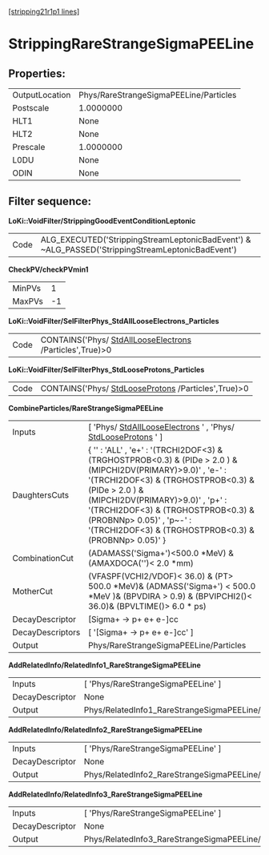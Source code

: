 [[stripping21r1p1 lines]](./stripping21r1p1-leptonic)

# StrippingRareStrangeSigmaPEELine

## Properties:

|                |                                        |
|----------------|----------------------------------------|
| OutputLocation | Phys/RareStrangeSigmaPEELine/Particles |
| Postscale      | 1.0000000                              |
| HLT1           | None                                   |
| HLT2           | None                                   |
| Prescale       | 1.0000000                              |
| L0DU           | None                                   |
| ODIN           | None                                   |

## Filter sequence:

**LoKi::VoidFilter/StrippingGoodEventConditionLeptonic**

|      |                                                                                                   |
|------|---------------------------------------------------------------------------------------------------|
| Code | ALG_EXECUTED('StrippingStreamLeptonicBadEvent') & \~ALG_PASSED('StrippingStreamLeptonicBadEvent') |

**CheckPV/checkPVmin1**

|        |     |
|--------|-----|
| MinPVs | 1   |
| MaxPVs | -1  |

**LoKi::VoidFilter/SelFilterPhys_StdAllLooseElectrons_Particles**

|      |                                                                                                     |
|------|-----------------------------------------------------------------------------------------------------|
| Code | CONTAINS('Phys/ [StdAllLooseElectrons](./stripping21r1p1-stdalllooseelectrons) /Particles',True)\>0 |

**LoKi::VoidFilter/SelFilterPhys_StdLooseProtons_Particles**

|      |                                                                                           |
|------|-------------------------------------------------------------------------------------------|
| Code | CONTAINS('Phys/ [StdLooseProtons](./stripping21r1p1-stdlooseprotons) /Particles',True)\>0 |

**CombineParticles/RareStrangeSigmaPEELine**

|                  |                                                                                                                                                                                                                                                                                                                                              |
|------------------|----------------------------------------------------------------------------------------------------------------------------------------------------------------------------------------------------------------------------------------------------------------------------------------------------------------------------------------------|
| Inputs           | [ 'Phys/ [StdAllLooseElectrons](./stripping21r1p1-stdalllooseelectrons) ' , 'Phys/ [StdLooseProtons](./stripping21r1p1-stdlooseprotons) ' ]                                                                                                                                                                                                |
| DaughtersCuts    | { '' : 'ALL' , 'e+' : '(TRCHI2DOF\<3) & (TRGHOSTPROB\<0.3) & (PIDe \> 2.0 ) & (MIPCHI2DV(PRIMARY)\>9.0)' , 'e-' : '(TRCHI2DOF\<3) & (TRGHOSTPROB\<0.3) & (PIDe \> 2.0 ) & (MIPCHI2DV(PRIMARY)\>9.0)' , 'p+' : '(TRCHI2DOF\<3) & (TRGHOSTPROB\<0.3) & (PROBNNp\> 0.05)' , 'p\~-' : '(TRCHI2DOF\<3) & (TRGHOSTPROB\<0.3) & (PROBNNp\> 0.05)' } |
| CombinationCut   | (ADAMASS('Sigma+')\<500.0 \*MeV) & (AMAXDOCA('')\< 2.0 \*mm)                                                                                                                                                                                                                                                                                 |
| MotherCut        | (VFASPF(VCHI2/VDOF)\< 36.0) & (PT\> 500.0 \*MeV)& (ADMASS('Sigma+') \< 500.0 \*MeV )& (BPVDIRA \> 0.9) & (BPVIPCHI2()\< 36.0)& (BPVLTIME()\> 6.0 \* ps)                                                                                                                                                                                      |
| DecayDescriptor  | [Sigma+ -\> p+ e+ e-]cc                                                                                                                                                                                                                                                                                                                    |
| DecayDescriptors | [ '[Sigma+ -\> p+ e+ e-]cc' ]                                                                                                                                                                                                                                                                                                            |
| Output           | Phys/RareStrangeSigmaPEELine/Particles                                                                                                                                                                                                                                                                                                       |

**AddRelatedInfo/RelatedInfo1_RareStrangeSigmaPEELine**

|                 |                                                     |
|-----------------|-----------------------------------------------------|
| Inputs          | [ 'Phys/RareStrangeSigmaPEELine' ]                |
| DecayDescriptor | None                                                |
| Output          | Phys/RelatedInfo1_RareStrangeSigmaPEELine/Particles |

**AddRelatedInfo/RelatedInfo2_RareStrangeSigmaPEELine**

|                 |                                                     |
|-----------------|-----------------------------------------------------|
| Inputs          | [ 'Phys/RareStrangeSigmaPEELine' ]                |
| DecayDescriptor | None                                                |
| Output          | Phys/RelatedInfo2_RareStrangeSigmaPEELine/Particles |

**AddRelatedInfo/RelatedInfo3_RareStrangeSigmaPEELine**

|                 |                                                     |
|-----------------|-----------------------------------------------------|
| Inputs          | [ 'Phys/RareStrangeSigmaPEELine' ]                |
| DecayDescriptor | None                                                |
| Output          | Phys/RelatedInfo3_RareStrangeSigmaPEELine/Particles |
